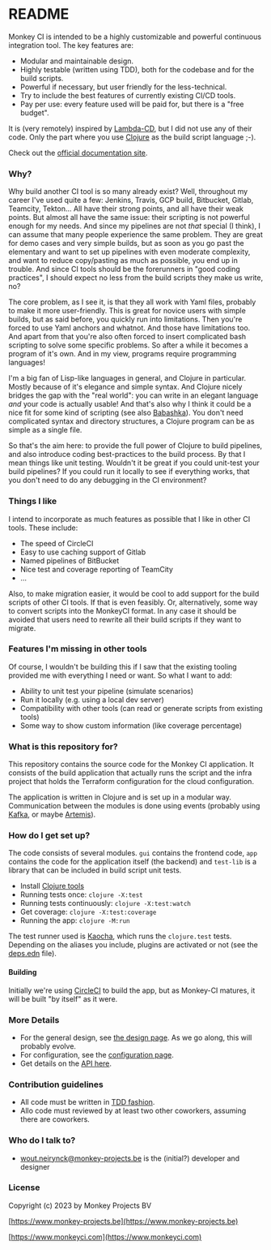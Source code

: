 # README #

Monkey CI is intended to be a highly customizable and powerful continuous integration
tool.  The key features are:
- Modular and maintainable design.
- Highly testable (written using TDD), both for the codebase and for the build scripts.
- Powerful if necessary, but user friendly for the less-technical.
- Try to include the best features of currently existing CI/CD tools.
- Pay per use: every feature used will be paid for, but there is a "free budget".

It is (very remotely) inspired by [Lambda-CD](https://www.lambda.cd), but I did not
use any of their code.  Only the part where you use [Clojure](https://clojure.org) as
the build script language ;-).

Check out the [official documentation site](https://docs.monkeyci.com).

### Why? ###

Why build another CI tool is so many already exist?  Well, throughout my career I've
used quite a few: Jenkins, Travis, GCP build, Bitbucket, Gitlab, Teamcity, Tekton...
All have their strong points, and all have their weak points.  But almost all have the
same issue: their scripting is not powerful enough for my needs.  And since my pipelines
are not _that_ special (I think), I can assume that many people experience the same
problem.
They are great for demo cases and very simple builds, but as soon as you go past the
elementary and want to set up pipelines with even moderate complexity, and want to
reduce copy/pasting as much as possible, you end up in trouble.  And since CI tools
should be the forerunners in "good coding practices", I should expect no less from the
build scripts they make us write, no?

The core problem, as I see it, is that they all work with Yaml files, probably to make
it more user-friendly.  This is great for novice users with simple builds, but as said
before, you quickly run into limitations.  Then you're forced to use Yaml anchors and
whatnot.  And those have limitations too.  And apart from that you're also often forced
to insert complicated bash scripting to solve some specific problems.  So after a while
it becomes a program of it's own.  And in my view, programs require programming
languages!

I'm a big fan of Lisp-like languages in general, and Clojure in particular.  Mostly
because of it's elegance and simple syntax.  And Clojure nicely bridges the gap with
the "real world": you can write in an elegant language _and_ your code is actually
usable!  And that's also why I think it could be a nice fit for some kind of scripting
(see also [Babashka](https://github.com/babashka/babashka)).  You don't need complicated
syntax and directory structures, a Clojure program can be as simple as a single file.

So that's the aim here: to provide the full power of Clojure to build pipelines, and
also introduce coding best-practices to the build process.  By that I mean things like
unit testing.  Wouldn't it be great if you could unit-test your build pipelines?  If
you could run it locally to see if everything works, that you don't need to do any
debugging in the CI environment?

### Things I like ###

I intend to incorporate as much features as possible that I like in other CI tools.
These include:

 - The speed of CircleCI
 - Easy to use caching support of Gitlab
 - Named pipelines of BitBucket
 - Nice test and coverage reporting of TeamCity
 - ...

Also, to make migration easier, it would be cool to add support for the build scripts
of other CI tools.  If that is even feasibly.  Or, alternatively, some way to convert
scripts into the MonkeyCI format.  In any case it should be avoided that users need
to rewrite all their build scripts if they want to migrate.

### Features I'm missing in other tools

Of course, I wouldn't be building this if I saw that the existing tooling provided me
with everything I need or want.  So what I want to add:

 - Ability to unit test your pipeline (simulate scenarios)
 - Run it locally (e.g. using a local dev server)
 - Compatibility with other tools (can read or generate scripts from existing tools)
 - Some way to show custom information (like coverage percentage)

### What is this repository for? ###

This repository contains the source code for the Monkey CI application.  It consists of
the build application that actually runs the script and  the infra project that holds the
Terraform configuration for the cloud configuration.

The application is written in Clojure and is set up in a modular way.  Communication
between the modules is done using events (probably using [Kafka](https://kafka.apache.org/),
or maybe [Artemis](https://activemq.apache.org/components/artemis/)).

### How do I get set up? ###

The code consists of several modules.  `gui` contains the frontend code, `app`
contains the code for the application itself (the backend) and `test-lib` is a
library that can be included in build script unit tests.

* Install [Clojure tools](https://clojure.org/guides/deps_and_cli)
* Running tests once: `clojure -X:test`
* Running tests continuously: `clojure -X:test:watch`
* Get coverage: `clojure -X:test:coverage`
* Running the app: `clojure -M:run`

The test runner used is [Kaocha](https://github.com/lambdaisland/kaocha), which
runs the `clojure.test` tests.  Depending on the aliases you include, plugins are
activated or not (see the [deps.edn](builder/deps.edn) file).

#### Building ####

Initially we're using [CircleCI](https://circleci.com) to build the app, but as Monkey-CI
matures, it will be built "by itself" as it were.

### More Details ###

* For the general design, see [the design page](docs/design.md).  As we go along, this will probably evolve.
* For configuration, see the [configuration page](docs/config.md).
* Get details on the [API here](docs/api.md).

### Contribution guidelines ###

* All code must be written in [TDD fashion](https://en.wikipedia.org/wiki/Test-driven_development).
* Allo code must reviewed by at least two other coworkers, assuming there are coworkers.

### Who do I talk to? ###

* wout.neirynck@monkey-projects.be is the (initial?) developer and designer

### License ###

Copyright (c) 2023 by Monkey Projects BV

[https://www.monkey-projects.be](https://www.monkey-projects.be)

[https://www.monkeyci.com](https://www.monkeyci.com)
